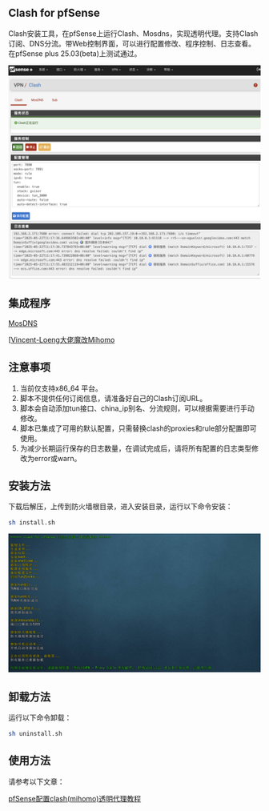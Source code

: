 ## Clash for pfSense
Clash安装工具，在pfSense上运行Clash、Mosdns，实现透明代理。支持Clash订阅、DNS分流。带Web控制界面，可以进行配置修改、程序控制、日志查看。在pfSense plus 25.03(beta)上测试通过。

![](images/proxy.png)

## 集成程序

[MosDNS](https://github.com/IrineSistiana/mosdns) 

[[Vincent-Loeng大佬魔改Mihomo](https://github.com/Vincent-Loeng/mihomo) 

## 注意事项
1. 当前仅支持x86_64 平台。
2. 脚本不提供任何订阅信息，请准备好自己的Clash订阅URL。
3. 脚本会自动添加tun接口、china_ip别名、分流规则，可以根据需要进行手动修改。
4. 脚本已集成了可用的默认配置，只需替换clash的proxies和rule部分配置即可使用。
5. 为减少长期运行保存的日志数量，在调试完成后，请将所有配置的日志类型修改为error或warn。

## 安装方法
下载后解压，上传到防火墙根目录，进入安装目录，运行以下命令安装：

```bash
sh install.sh
```
![](images/install.png)

## 卸载方法
运行以下命令卸载：

```bash
sh uninstall.sh
```

## 使用方法
请参考以下文章：

[pfSense配置clash(mihomo)透明代理教程](https://pfchina.org/?p=10526)
